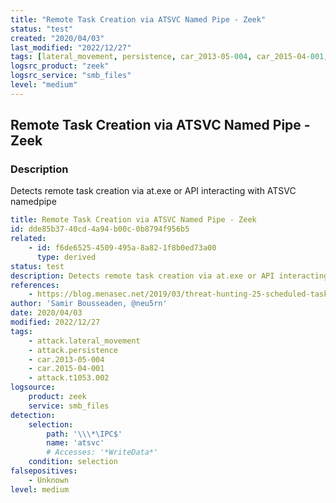 ```yaml
---
title: "Remote Task Creation via ATSVC Named Pipe - Zeek"
status: "test"
created: "2020/04/03"
last_modified: "2022/12/27"
tags: [lateral_movement, persistence, car_2013-05-004, car_2015-04-001, t1053_002, detection_rule]
logsrc_product: "zeek"
logsrc_service: "smb_files"
level: "medium"
---
```


## Remote Task Creation via ATSVC Named Pipe - Zeek

### Description

Detects remote task creation via at.exe or API interacting with ATSVC namedpipe

```yml
title: Remote Task Creation via ATSVC Named Pipe - Zeek
id: dde85b37-40cd-4a94-b00c-0b8794f956b5
related:
    - id: f6de6525-4509-495a-8a82-1f8b0ed73a00
      type: derived
status: test
description: Detects remote task creation via at.exe or API interacting with ATSVC namedpipe
references:
    - https://blog.menasec.net/2019/03/threat-hunting-25-scheduled-tasks-for.html
author: 'Samir Bousseaden, @neu5rn'
date: 2020/04/03
modified: 2022/12/27
tags:
    - attack.lateral_movement
    - attack.persistence
    - car.2013-05-004
    - car.2015-04-001
    - attack.t1053.002
logsource:
    product: zeek
    service: smb_files
detection:
    selection:
        path: '\\\*\IPC$'
        name: 'atsvc'
        # Accesses: '*WriteData*'
    condition: selection
falsepositives:
    - Unknown
level: medium

```
